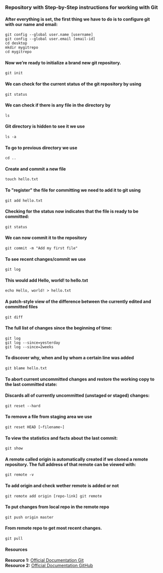 ### Repository with Step-by-Step instructions for working with Git

#### After everything is set, the first thing we have to do is to configure git with our name and email:
``git config --global user.name [username]``  
``git config --global user.email [email-id]``   
``cd desktop``   
``mkdir mygitrepo``  
``cd mygitrepo``  

#### Now we’re ready to initialize a brand new git repository.
``git init``

#### We can check for the current status of the git repository by using
``git status``

#### We can check if there is any file in the directory by
``ls``

#### Git directory is hidden to see it we use
``ls -a``

#### To go to previous directory we use 
``cd ..``

#### Create and commit a new file
``touch hello.txt``

#### To "register" the file for committing we need to add it to git using
``git add hello.txt``

#### Checking for the status now indicates that the file is ready to be committed:
``git status``

#### We can now commit it to the repository
``git commit -m "Add my first file"``

#### To see recent changes/commit we use 
``git log``

#### This would add Hello, world! to hello.txt
``echo Hello, world! > hello.txt``

#### A patch-style view of the difference between the currently edited and committed files
``git diff``

#### The full list of changes since the beginning of time:
``git log``  
``git log --since=yesterday``  
``git log --since=2weeks``  

#### To discover why, when and by whom a certain line was added
``git blame hello.txt``

#### To abort current uncommitted changes and restore the working copy to the last committed state:
#### Discards all of currently uncommitted (unstaged or staged) changes:
``git reset --hard``

#### To remove a file from staging area we use
``git reset HEAD [~filename~]``

#### To view the statistics and facts about the last commit:
``git show``

#### A remote called origin is automatically created if we cloned a remote repository. The full address of that remote can be viewed with:
``git remote -v``

#### To add origin and check wether remote is added or not
``git remote add origin [repo-link]
git remote``

#### To put changes from local repo in the remote repo
``git push origin master``

#### From remote repo to get most recent changes.
``git pull``

#### Resources 
**Resource 1:** [Official Documentation Git](https://git-scm.com/)  
**Resource 2:** [Official Documentation GitHub](https://help.github.com/en/github/getting-started-with-github/git-and-github-learning-resources)  
